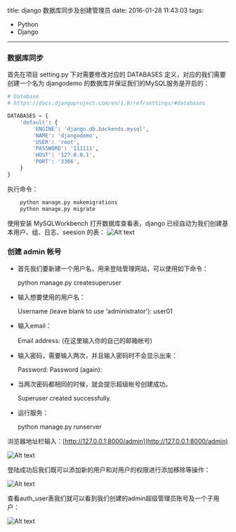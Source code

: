 title: django 数据库同步及创建管理员
date: 2016-01-28 11:43:03
tags:
- Python
- Django
---

### 数据库同步
首先在项目 setting.py 下对需要修改对应的 <a name="fenced-code-block">DATABASES</a> 定义，对应的我们需要创建一个名为 djangodemo 的数据库并保证我们的MySQL服务是开启的：

``` python
# Database
# https://docs.djangoproject.com/en/1.9/ref/settings/#databases

DATABASES = {
    'default': {
        'ENGINE': 'django.db.backends.mysql',
        'NAME': 'djangodemo',
        'USER': 'root',
        'PASSWORD': '111111',
        'HOST': '127.0.0.1',
        'PORT': '3306',
    }
}
```
<!-- more -->

执行命令：

``` python
	python manage.py makemigrations
	python manage.py migrate
```

使用安装 MySQLWorkbench 打开数据库查看表，django 已经自动为我们创建基本用户、组、日志、seesion 的表：
![Alt text](/assets/blogImg/django_8.png)

### 创建 admin 帐号
* 首先我们要新建一个用户名，用来登陆管理网站，可以使用如下命令：

	python manage.py createsuperuser
* 输入想要使用的用户名：

	Username (leave blank to use 'administrator'): user01
* 输入email：
 
	Email address: (在这里输入你的自己的邮箱帐号)
* 输入密码，需要输入两次，并且输入密码时不会显示出来：

	Password:
	Password (again):
* 当两次密码都相同的时候，就会提示超级帐号创建成功。

	Superuser created successfully.
* 运行服务：

	python manage.py runserver
	
浏览器地址栏输入：[http://127.0.0.1:8000/admin](http://127.0.0.1:8000/admin)

![Alt text](/assets/blogImg/django_6.png)

登陆成功后我们既可以添加新的用户和对用户的权限进行添加移除等操作：

![Alt text](/assets/blogImg/django_7.png)

查看auth_user表我们就可以看到我们创建的admin超级管理员账号及一个子用户：

![Alt text](/assets/blogImg/django_9.png)
